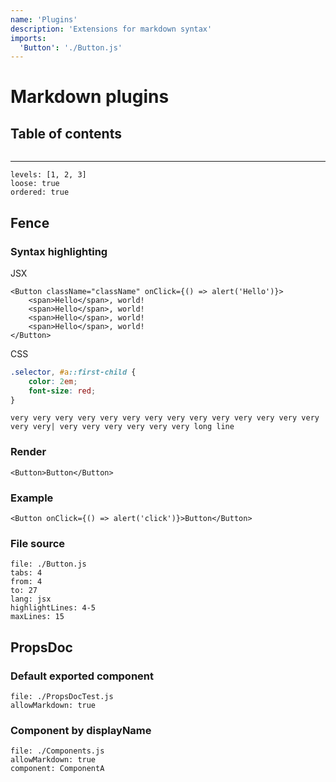 ```yaml
---
name: 'Plugins'
description: 'Extensions for markdown syntax'
imports:
  'Button': './Button.js'
---
```


# Markdown plugins

## Table of contents

```@toc
```

---

```@toc
levels: [1, 2, 3]
loose: true
ordered: true
```

## Fence

### Syntax highlighting

JSX

```jsx{2, 4-5}
<Button className="className" onClick={() => alert('Hello')}>
    <span>Hello</span>, world!
    <span>Hello</span>, world!
    <span>Hello</span>, world!
    <span>Hello</span>, world!
</Button>
```

CSS

```css
.selector, #a::first-child {
    color: 2em;
    font-size: red;
}
```

```
very very very very very very very very very very very very very very very very| very very very very very very long line
```

### Render

```@render
<Button>Button</Button>
```

### Example

```@example
<Button onClick={() => alert('click')}>Button</Button>
```

### File source

```@source
file: ./Button.js
tabs: 4
from: 4
to: 27
lang: jsx
highlightLines: 4-5
maxLines: 15
```

## PropsDoc

### Default exported component

```@propsdoc
file: ./PropsDocTest.js
allowMarkdown: true
```

### Component by displayName

```@propsdoc
file: ./Components.js
allowMarkdown: true
component: ComponentA
```
